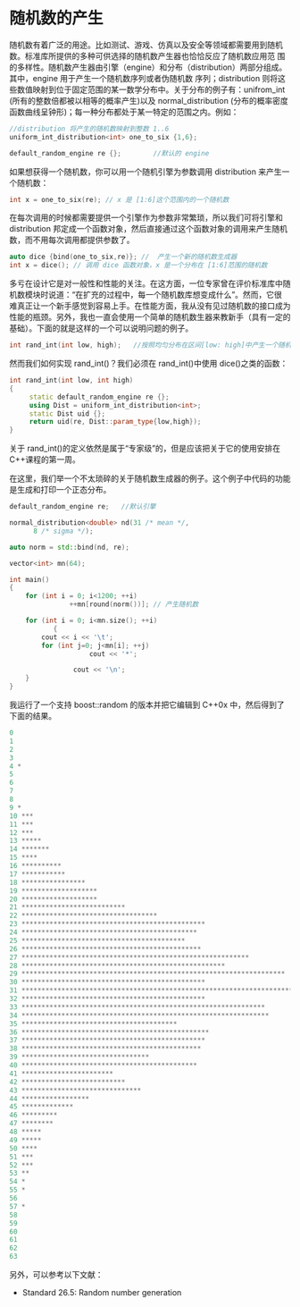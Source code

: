 # 随机数的产生

随机数有着广泛的用途。比如测试、游戏、仿真以及安全等领域都需要用到随机数。标准库所提供的多种可供选择的随机数产生器也恰恰反应了随机数应用范 围的多样性。随机数产生器由引擎（engine）和分布（distribution）两部分组成。其中，engine 用于产生一个随机数序列或者伪随机数 序列；distribution 则将这些数值映射到位于固定范围的某一数学分布中。关于分布的例子有：unifrom_int (所有的整数倍都被以相等的概率产生)以及 normal_distribution (分布的概率密度函数曲线呈钟形)；每一种分布都处于某一特定的范围之内。例如：

```cpp
//distribution 将产生的随机数映射到整数 1..6
uniform_int_distribution<int> one_to_six {1,6}; 

default_random_engine re {};        //默认的 engine 
```

如果想获得一个随机数，你可以用一个随机引擎为参数调用 distribution 来产生一个随机数：

```cpp
int x = one_to_six(re); // x 是 [1:6]这个范围内的一个随机数 
```

在每次调用的时候都需要提供一个引擎作为参数非常繁琐，所以我们可将引擎和 distribution 邦定成一个函数对象，然后直接通过这个函数对象的调用来产生随机数，而不用每次调用都提供参数了。

```cpp
auto dice {bind(one_to_six,re)}; //  产生一个新的随机数生成器
int x = dice(); // 调用 dice 函数对象，x 是一个分布在 [1:6]范围的随机数 
```

多亏在设计它是对一般性和性能的关注。在这方面，一位专家曾在评价标准库中随机数模块时说道：“在扩充的过程中，每一个随机数库想变成什么”。然而，它很 难真正让一个新手感觉到容易上手。在性能方面，我从没有见过随机数的接口成为性能的瓶颈。另外，我也一直会使用一个简单的随机数生器来教新手（具有一定的 基础）。下面的就是这样的一个可以说明问题的例子。

```cpp
int rand_int(int low, high);   //按照均匀分布在区间[low: high]中产生一个随机数 
```

然而我们如何实现 rand_int()？我们必须在 rand_int()中使用 dice()之类的函数：

```cpp
int rand_int(int low, int high)
{   
     static default_random_engine re {};
     using Dist = uniform_int_distribution<int>;
     static Dist uid {};
     return uid(re, Dist::param_type{low,high});
} 
```

关于 rand_int()的定义依然是属于“专家级”的，但是应该把关于它的使用安排在 C++课程的第一周。

在这里，我们举一个不太琐碎的关于随机数生成器的例子。这个例子中代码的功能是生成和打印一个正态分布。

```cpp
default_random_engine re;   //默认引擎

normal_distribution<double> nd(31 /* mean */,
      8 /* sigma */);

auto norm = std::bind(nd, re);

vector<int> mn(64);

int main()
{
    for (int i = 0; i<1200; ++i) 
               ++mn[round(norm())]; // 产生随机数

    for (int i = 0; i<mn.size(); ++i) 
           {
        cout << i << '\t';
        for (int j=0; j<mn[i]; ++j) 
                    cout << '*';

                cout << '\n';
    }
} 
```

我运行了一个支持 boost::random 的版本并把它编辑到 C++0x 中，然后得到了下面的结果。

```cpp
0
1
2
3
4 *
5
6
7
8
9 *
10 ***
11 ***
12 ***
13 *****
14 *******
15 ****
16 **********
17 ***********
18 ****************
19 *******************
20 *******************
21 **************************
22 **********************************
23 **********************************************
24 ********************************************
25 *****************************************
26 *********************************************
27 *********************************************************
28 ***************************************************
29 ******************************************************************
30 **********************************************
31 *********************************************************************
32 **********************************************
33 *************************************************************
34 **************************************************************
35 ***************************************
36 ***********************************************
37 **********************************************
38 *********************************************
39 ********************************
40 ********************************************
41 ***********************
42 **************************
43 ******************************
44 *****************
45 *************
46 *********
47 ********
48 *****
49 *****
50 ****
51 ***
52 ***
53 **
54 *
55 *
56
57 *
58
59
60
61
62
63 
```

另外，可以参考以下文献：

*   Standard 26.5: Random number generation